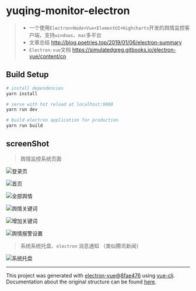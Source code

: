 # yuqing-monitor-electron

> - 一个使用`Electron+Node+Vue+ElementUI+Highcharts`开发的舆情监控客户端，支持`windows`、`mac`多平台
> - 文章总结 http://blog.poetries.top/2019/01/06/electron-summary
> - `Electron-vue`文档 https://simulatedgreg.gitbooks.io/electron-vue/content/cn

## Build Setup

``` bash
# install dependencies
yarn install

# serve with hot reload at localhost:9080
yarn run dev

# build electron application for production
yarn run build
```


## screenShot

> 舆情监控系统页面

![登录页](https://upload-images.jianshu.io/upload_images/1480597-c596db05f2a2eb91.png?imageMogr2/auto-orient/strip%7CimageView2/2/w/1240)

![首页](https://upload-images.jianshu.io/upload_images/1480597-f1c5b093710846e0.png?imageMogr2/auto-orient/strip%7CimageView2/2/w/1240)

![全部舆情](https://upload-images.jianshu.io/upload_images/1480597-935c08dbd2b1f7cd.png?imageMogr2/auto-orient/strip%7CimageView2/2/w/1240)

![舆情关键词](https://upload-images.jianshu.io/upload_images/1480597-b5879fb1d2210b04.png?imageMogr2/auto-orient/strip%7CimageView2/2/w/1240)

![增加关键词](https://upload-images.jianshu.io/upload_images/1480597-6a1baa70cfadb1b6.png?imageMogr2/auto-orient/strip%7CimageView2/2/w/1240)

![舆情报警设置](https://upload-images.jianshu.io/upload_images/1480597-376b9f4cc912bc25.png?imageMogr2/auto-orient/strip%7CimageView2/2/w/1240)

> 系统系统托盘、`electron` 消息通知 （类似腾讯新闻）

![系统托盘](https://upload-images.jianshu.io/upload_images/1480597-613843a578b77482.png?imageMogr2/auto-orient/strip%7CimageView2/2/w/1240)





---

This project was generated with [electron-vue](https://github.com/SimulatedGREG/electron-vue)@[8fae476](https://github.com/SimulatedGREG/electron-vue/tree/8fae4763e9d225d3691b627e83b9e09b56f6c935) using [vue-cli](https://github.com/vuejs/vue-cli). Documentation about the original structure can be found [here](https://simulatedgreg.gitbooks.io/electron-vue/content/index.html).
